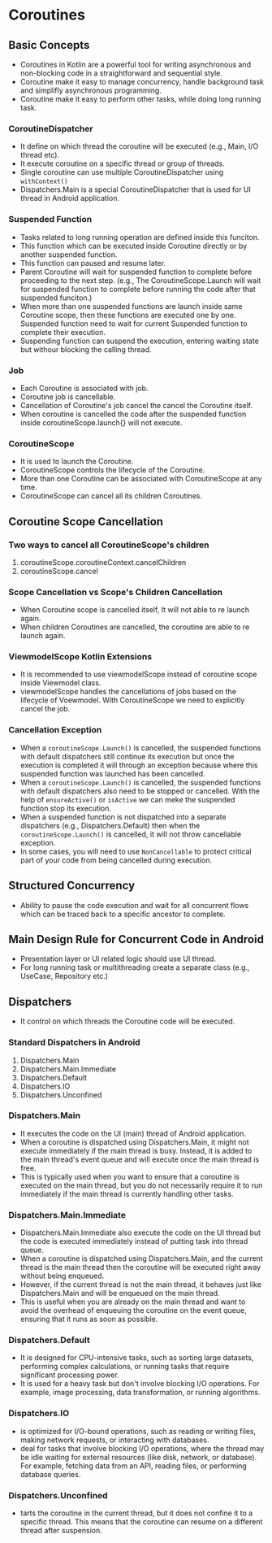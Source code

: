 # Coroutines

## Basic Concepts

- Coroutines in Kotlin are a powerful tool for writing asynchronous and non-blocking code in a straightforward and sequential style.
- Coroutine make it easy to manage concurrency, handle background task and simplifly asynchronous programming.
- Coroutine make it easy to perform other tasks, while doing long running task.

### CoroutineDispatcher
- It define on which thread the coroutine will be executed (e.g., Main, I/O thread etc).
- It execute coroutine on a specific thread or group of threads.
- Single coroutine can use multiple CoroutineDispatcher using `withContext()`
- Dispatchers.Main is a special CoroutineDispatcher that is used for UI thread in Android application. 

### Suspended Function
- Tasks related to long running operation are defined inside this funciton.
- This function which can be executed inside Coroutine directly or by another suspended function.
- This function can paused and resume later.
- Parent Coroutine will wait for suspended function to complete before proceeding to the next step. (e.g., The CoroutineScope.Launch will wait for suspended function to complete before running the code after that suspended funciton.)
- When more than one suspended functions are launch inside same Coroutine scope, then these functions are executed one by one. Suspended function need to wait for current Suspended function to complete their execution.
- Suspending function can suspend the execution, entering waiting state but withour blocking the calling thread.

### Job
- Each Coroutine is associated with job.
- Coroutine job is cancellable.
- Cancellation of Coroutine's job cancel the cancel the Coroutine itself.
- When coroutine is cancelled the code after the suspended function inside coroutineScope.launch{} will not execute.

### CoroutineScope
- It is used to launch the Coroutine.
- CoroutineScope controls the lifecycle of the Coroutine.
- More than one Coroutine can be associated with CoroutineScope at any time.
- CoroutineScope can cancel all its children Coroutines.


## Coroutine Scope Cancellation

### Two ways to cancel all CoroutineScope's children
1. coroutineScope.coroutineContext.cancelChildren
2. coroutineScope.cancel

### Scope Cancellation vs Scope's Children Cancellation
- When Coroutine scope is cancelled itself, It will not able to re launch again.
- When children Coroutines are cancelled, the coroutine are able to re launch again.

### ViewmodelScope Kotlin Extensions
- It is recommended to use viewmodelScope instead of coroutine scope inside Viewmodel class.
- viewmodelScope handles the cancellations of jobs based on the lifecycle of Voewmodel. With CoroutineScope we need to explicitly cancel the job.

### Cancellation Exception
- When a `coroutineScope.Launch()` is cancelled, the suspended functions with default dispatchers still continue its execution but once the execution is completed it will through an exception because where this suspended function was launched has been cancelled.
- When a `coroutineScope.Launch()` is cancelled, the suspended functions with default dispatchers also need to be stopped or cancelled. With the help of `ensureActive()` or `isActive` we can meke the suspended function stop its execution.
- When a suspended function is not dispatched into a separate dispatchers (e.g., Dispatchers.Default) then when the `coroutineScope.Launch()` is cancelled, it will not throw cancellable exception.
- In some cases, you will need to use `NonCancellable` to protect critical part of your code from being cancelled during execution.


## Structured Concurrency

- Ability to pause the code execution and wait for all concurrent flows which can be traced back to a specific ancestor to complete.

## Main Design Rule for Concurrent Code in Android

- Presentation layer or UI related logic should use UI thread.
- For long running task or multithreading create a separate class (e.g., UseCase, Repository etc.)


## Dispatchers
- It control on which threads the Coroutine code will be executed.

### Standard Dispatchers in Android
1. Dispatchers.Main
2. Dispatchers.Main.Immediate
3. Dispatchers.Default
4. Dispatchers.IO
5. Dispatchers.Unconfined

### Dispatchers.Main
- It executes the code on the UI (main) thread of Android application.
- When a coroutine is dispatched using Dispatchers.Main, it might not execute immediately if the main thread is busy. Instead, it is added to the main thread's event queue and will execute once the main thread is free.
- This is typically used when you want to ensure that a coroutine is executed on the main thread, but you do not necessarily require it to run immediately if the main thread is currently handling other tasks.

### Dispatchers.Main.Immediate
- Dispatchers.Main.Immediate also execute the code on the UI thread but the code is executed immediately instead of putting task into thread queue.
- When a coroutine is dispatched using Dispatchers.Main, and the current thread is the main thread then the coroutine will be executed right away without being enqueued.
- However, if the current thread is not the main thread, it behaves just like Dispatchers.Main and will be enqueued on the main thread.
- This is useful when you are already on the main thread and want to avoid the overhead of enqueuing the coroutine on the event queue, ensuring that it runs as soon as possible.

### Dispatchers.Default
- It is designed for CPU-intensive tasks, such as sorting large datasets, performing complex calculations, or running tasks that require significant processing power.
- It is used for a heavy task but don't involve blocking I/O operations. For example, image processing, data transformation, or running algorithms.

### Dispatchers.IO
- is optimized for I/O-bound operations, such as reading or writing files, making network requests, or interacting with databases.
- deal for tasks that involve blocking I/O operations, where the thread may be idle waiting for external resources (like disk, network, or database). For example, fetching data from an API, reading files, or performing database queries.

### Dispatchers.Unconfined
- tarts the coroutine in the current thread, but it does not confine it to a specific thread. This means that the coroutine can resume on a different thread after suspension.









